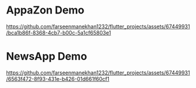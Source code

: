 # AppaZon Demo

https://github.com/farseenmanekhan1232/flutter_projects/assets/67449931/bca1b86f-8368-4cb7-b00c-5a1cf65803e1





# NewsApp Demo


https://github.com/farseenmanekhan1232/flutter_projects/assets/67449931/6563f472-8f93-431e-b426-01d661f60cf1

